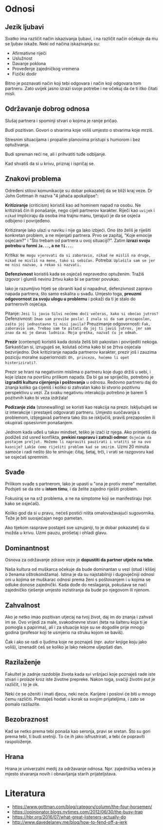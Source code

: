 # Odnosi

## Jezik ljubavi

Svatko ima različit način iskazivanja ljubavi, i na različit način očekuje da mu se ljubav iskaže. Neki od načina iskazivanja su:
* Afirmativne riječi
* Uslužnost
* Davanje poklona
* Proveđenje zajedničkog vremena
* Fizički dodir

Bitno je poznavati način koji tebi odgovara i način koji odgovara tom partneru. Zato uvijek jasno izrazi svoje potrebe i ne očekuj da će ti itko čitati misli.

## Održavanje dobrog odnosa

Slušaj partnera i spominji stvari o kojima je ranije pričao.

Budi pozitivan. Govori o stvarima koje voliš umjesto o stvarima koje mrziš.

Stresnim situacijama i propalim planovima pristupi s humorom i bez optuživanja.

Budi spreman reći ne, ali i prihvatiti tuđe odbijanje.

Kad shvatiš da si u krivu, priznaj i ispričaj se.

## Znakovi problema

Određeni stilovi komunikacije su dobar pokazatelj da se bliži kraj veze. Dr John Gottman ih naziva "4 jahača apokalipse":

**Kritiziranje** (criticism) koristiš kao ad hominem napad na osobu. Ne kritiziraš čin ili ponašanje, nego cijeli partnerov karakter. Riječi kao `uvijek` i `nikad` impliciraju da osoba ima trajnu manu, tjerajući je da se osjeća odbijeno i povrijeđeno.

Kritiziranje lako ulazi u naviku i nije ga lako izbjeći. Ono što želiš je riješiti konkretan problem, a ne mijenjati partnera. Prvo se zapitaj, "Koje emocije osjećam?" i "Što trebam od partnera u ovoj situaciji?". Zatim **izrazi svoju potrebu u formi `Ja...`, a ne `Ti...`**.

Kritika: `Ne mogu vjerovati da si zaboravio, nikad ne misliš na druge, nikad ne misliš na mene, tako si sebičan.`
Potreba: `Uplašila sam se jer me nisi nazvao, a rekao si nazvati.`

**Defenzivnost** koristiš kada se osjećaš nepravedno optuženim. Tražiš izgovor i glumiš nevinu žrtvu kako bi se partner povukao.

Iako je razumljivo htjeti se obraniti kad si napadnut, defenzivnost zapravo napada partnera, što samo eskalira u svađu. Umjesto toga, **preuzmi odgovornost za svoju ulogu u problemu** i pokaži da ti je stalo do partnerovih osjećaja.

Pitanje: `Jesi li javio Silvi nećemo doći večeras, kako si obećao jutros?`
Defenzivnost: `Imao sam previše posla! I znala si da sam prezaposlen, zašto joj jednostavno ti nisi javila?`
Preuzimanje odgovornosti: `Fak, zaboravio sam. Trebao sam te pitati da joj ti javiš jutros, jer sam znao da mi je danas ludnica. Moja greška, nazvat ću je odmah.`

**Prezir** (contempt) koristiš kada doista želiš biti pakostan i povrijediti nekoga. Sarkastičan si, izruguješ se, kolutaš očima kako bi se žrtva osjećala bezvrijedno. Dok kritiziranje napada partnerov karakter, prezir još i zauzima poziciju moralne superiornosti: `Oh, princezo, hoćemo li opet histerizirati?`.

Prezir se hrani na negativnim mislima o partneru koje dugo držiš u sebi, i koje izlaze na površinu prilikom napada. Da bi ga se spriječilo, potrebno je **izgraditi kulturu cijenjenja i poštovanja** u odnosu. Redovno partneru daj do znanja koliko ga cijeniš i koliko si zahvalan kako bi stvorio pozitivnu perspektivu u vezi. Za svaku negativnu interakciju potrebno je barem 5 pozitvnih kako bi veza izdržala!

**Podizanje zida** (stonewalling) se koristi kao reakcija na prezir. Isključuješ se iz interakcije i prestaješ odgovarati partneru. Umjesto suočavanja s problemom, izbjegavaš partnera tako što se isključiš, praviš prezaposlen ili okupiraš opsesivnim ponašanjem.

Jednom kada uđeš u takav mindset, teško je izaći iz njega. Ako primjetiš da podižeš zid usred konflikta, **prekini raspravu i zatraži odmor**: `Osjećam da postajem preljut. Možemo li napraviti pauzirati i vratiti se na ovo kasnije? Lakše ćemo riješiti problem kad se smirim.` Uzmi 20 minuta samoće i radi nešto što te smiruje: čitaj, šetaj, trči, i vrati se razgovoru kad se osjećaš spremnim.

## Svađe

Prilikom svađe s partnerom, lako je upasti u "ona je protiv mene" mentalitet. Podsjeti se da ste u **istom timu**, i da želite zajedno riješiti problem.

Fokusiraj se na srž problema, a ne na simptome koji se manifestiraju (npr. kako se osjećaš).

Koliko god da si u pravu, nećeš postići ništa omalovažavajući sugovornika. Teže je biti suosjećajan nego pametan.

Ako tijekom rasprave postaješ sve uzrujaniji, to je dobar pokazatelj da si možda u krivu. Uzmi pauzu, prošetaj i ohladi glavu.

## Dominantnost

Osnova za održavanje zdrave veze je **dopustiti da partner utječe na tebe**.

Naša kultura od muškarca očekuje da bude dominantan u vezi (otud i klišej o ženama oštrokondžama). Istina je da su najstabilniji i dugovječniji odnosi oni u kojima se muškarac odnosi prema ženi s poštovanjem i u kojima se odluke donose zajednički. Kada dođe do neslaganja, pokušava se naći zajedničko rješenje umjesto inzistiranja da bude po njegovom ili njenom.

## Zahvalnost

Ako je netko imao pozitivan utjecaj na tvoj život, daj im do znanja i zahvali im se. Ovo vrijedi za male, svakodnevne stvari (teta na šalteru koja ti je pomogla s papirima), ali i za situacije koje su se dogodile prije mnogo godina (profesor koji te usmjerio na struku kojom se baviš).

Čak i ako se radi o ljudima koje ne poznaješ (npr. autor knjige koju jako voliš), iznenadit ćeš se koliko je lako nekome uljepšati dan.

## Razilaženje

Fakultet je zadnje razdoblje života kada svi vršnjaci koje poznaješ rade iste stvari i prolaze kroz iste životne prepreke. Nakon toga, svačiji životni put je različit, i to je ok.

Neki će se oženiti i imati djecu, neki neće. Karijere i poslovi će biti u mnogo čemu različiti. Prestaješ hodati u korak sa svojim prijateljima, i zato se pomalo razilazite.

## Bezobraznost

Kad se netko prema tebi ponaša kao seronja, pravi se sretan. Što su gori prema tebi, ti budi sretniji. To će ih jako isfrustrirati, a tebi će popraviti raspoloženje.

## Hrana

Hrana je univerzalni medij za održavanje odnosa. Npr. zajednička večera je mjesto stvaranja novih i obnavljanja starih prijateljstava.

# Literatura

* https://www.gottman.com/blog/category/column/the-four-horsemen/
* https://opinionator.blogs.nytimes.com/2012/06/30/the-busy-trap
* https://hbr.org/2016/07/what-great-listeners-actually-do
* http://www.davedelaney.me/blog/how-to-fend-off-a-jerk
